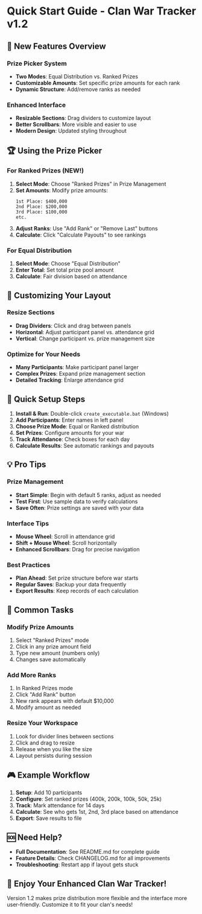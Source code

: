 # Quick Start Guide - Clan War Tracker v1.2

## 🚀 New Features Overview

### Prize Picker System
- **Two Modes**: Equal Distribution vs. Ranked Prizes
- **Customizable Amounts**: Set specific prize amounts for each rank
- **Dynamic Structure**: Add/remove ranks as needed

### Enhanced Interface
- **Resizable Sections**: Drag dividers to customize layout
- **Better Scrollbars**: More visible and easier to use
- **Modern Design**: Updated styling throughout

## 🏆 Using the Prize Picker

### For Ranked Prizes (NEW!)
1. **Select Mode**: Choose "Ranked Prizes" in Prize Management
2. **Set Amounts**: Modify prize amounts:
   ```
   1st Place: $400,000
   2nd Place: $200,000
   3rd Place: $100,000
   etc.
   ```
3. **Adjust Ranks**: Use "Add Rank" or "Remove Last" buttons
4. **Calculate**: Click "Calculate Payouts" to see rankings

### For Equal Distribution
1. **Select Mode**: Choose "Equal Distribution"
2. **Enter Total**: Set total prize pool amount
3. **Calculate**: Fair division based on attendance

## 📏 Customizing Your Layout

### Resize Sections
- **Drag Dividers**: Click and drag between panels
- **Horizontal**: Adjust participant panel vs. attendance grid
- **Vertical**: Change participant vs. prize management size

### Optimize for Your Needs
- **Many Participants**: Make participant panel larger
- **Complex Prizes**: Expand prize management section
- **Detailed Tracking**: Enlarge attendance grid

## 🎯 Quick Setup Steps

1. **Install & Run**: Double-click `create_executable.bat` (Windows)
2. **Add Participants**: Enter names in left panel
3. **Choose Prize Mode**: Equal or Ranked distribution
4. **Set Prizes**: Configure amounts for your war
5. **Track Attendance**: Check boxes for each day
6. **Calculate Results**: See automatic rankings and payouts

## 💡 Pro Tips

### Prize Management
- **Start Simple**: Begin with default 5 ranks, adjust as needed
- **Test First**: Use sample data to verify calculations
- **Save Often**: Prize settings are saved with your data

### Interface Tips
- **Mouse Wheel**: Scroll in attendance grid
- **Shift + Mouse Wheel**: Scroll horizontally
- **Enhanced Scrollbars**: Drag for precise navigation

### Best Practices
- **Plan Ahead**: Set prize structure before war starts
- **Regular Saves**: Backup your data frequently
- **Export Results**: Keep records of each calculation

## 🔧 Common Tasks

### Modify Prize Amounts
1. Select "Ranked Prizes" mode
2. Click in any prize amount field
3. Type new amount (numbers only)
4. Changes save automatically

### Add More Ranks
1. In Ranked Prizes mode
2. Click "Add Rank" button
3. New rank appears with default $10,000
4. Modify amount as needed

### Resize Your Workspace
1. Look for divider lines between sections
2. Click and drag to resize
3. Release when you like the size
4. Layout persists during session

## 🎮 Example Workflow

1. **Setup**: Add 10 participants
2. **Configure**: Set ranked prizes (400k, 200k, 100k, 50k, 25k)
3. **Track**: Mark attendance for 14 days
4. **Calculate**: See who gets 1st, 2nd, 3rd place based on attendance
5. **Export**: Save results to file

## 🆘 Need Help?

- **Full Documentation**: See README.md for complete guide
- **Feature Details**: Check CHANGELOG.md for all improvements
- **Troubleshooting**: Restart app if layout gets stuck

## 🎉 Enjoy Your Enhanced Clan War Tracker!

Version 1.2 makes prize distribution more flexible and the interface more user-friendly. Customize it to fit your clan's needs!

